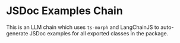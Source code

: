 # JSDoc Examples Chain

This is an LLM chain which uses `ts-morph` and LangChainJS to auto-generate JSDoc examples for all exported classes in the package.